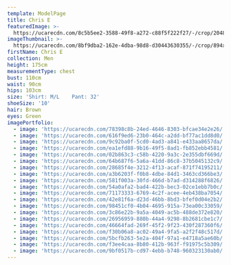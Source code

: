 ```yaml
---
template: ModelPage
title: Chris E
featuredImage: >-
  https://ucarecdn.com/8c5b5ee2-3588-49f8-a272-c88f5f222f27/-/crop/2048x1053/0,0/-/preview/
imageThumbnail: >-
  https://ucarecdn.com/8bf9dba2-162e-4dba-98d8-d30443630355/-/crop/894x1043/170,0/-/preview/
firstName: Chris E
collection: Men
height: 175cm
measurementType: chest
bust: 110cm
waist: 90cm
hips: 103cm
size: 'Shirt: M/L    Pant: 32'
shoeSize: '10'
hair: Brown
eyes: Green
imagePortfolio:
  - image: 'https://ucarecdn.com/78398c8b-24ed-4646-8303-bfcae34e2e26/'
  - image: 'https://ucarecdn.com/616f9ed6-23b0-464c-a2dd-bf77ac1dd8d0/'
  - image: 'https://ucarecdn.com/9c92ba0f-5cd0-4ad3-a841-e433aa8657da/'
  - image: 'https://ucarecdn.com/ea1efd88-9b16-49f5-8ad1-fb852ebb4581/'
  - image: 'https://ucarecdn.com/02b863c3-c58b-4220-9a3c-2e355dbf669d/'
  - image: 'https://ucarecdn.com/64b687f6-5a6a-41dd-86c8-37b5045132c9/'
  - image: 'https://ucarecdn.com/28685f4e-3212-4f13-acaf-871f74195211/'
  - image: 'https://ucarecdn.com/a3b6203f-f0b8-4dbe-84d1-3463cd366be3/'
  - image: 'https://ucarecdn.com/581f003a-30fd-466d-b7ad-d314288f6826/'
  - image: 'https://ucarecdn.com/54a0afa2-bad4-422b-bec3-02ce1ebb7b0c/'
  - image: 'https://ucarecdn.com/71173333-6769-4c2f-acee-4eb438ba7054/'
  - image: 'https://ucarecdn.com/42e81f6a-d23d-46bb-8bd3-bfef0d04e2b2/'
  - image: 'https://ucarecdn.com/98451cf0-4b04-4695-915a-73ea00c33059/'
  - image: 'https://ucarecdn.com/3c86e22b-9a5a-4049-ac5b-488de372e820/'
  - image: 'https://ucarecdn.com/26956959-880b-44a4-9298-8b2681cbe1c7/'
  - image: 'https://ucarecdn.com/46664fad-269f-45f2-9f23-430f287360f6/'
  - image: 'https://ucarecdn.com/f30b06a8-ac02-49a4-9fa5-a2f2f48c517d/'
  - image: 'https://ucarecdn.com/5bcfb263-5e2a-404f-97a1-e4718a5ae60b/'
  - image: 'https://ucarecdn.com/f3ee4caa-8b80-412b-963f-f91975c5b309/'
  - image: 'https://ucarecdn.com/9bf0517b-cd97-4ebb-b748-960323130ab0/'
---
```


